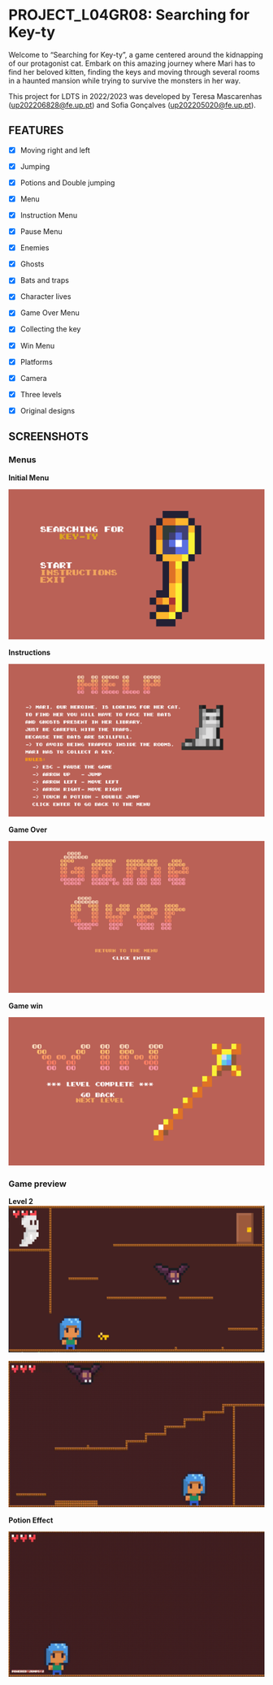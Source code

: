 # PROJECT_L04GR08: Searching for Key-ty
Welcome to “Searching for Key-ty”, a game centered around the kidnapping of our protagonist cat. Embark on this amazing journey where Mari has to find her beloved kitten, finding the keys and moving through several rooms in a haunted mansion while trying to survive the monsters in her way.

This project for LDTS in 2022/2023 was developed by Teresa Mascarenhas (up202206828@fe.up.pt) and Sofia Gonçalves (up202205020@fe.up.pt).

## FEATURES
- [x] Moving right and left

- [x] Jumping

- [x] Potions and Double jumping

- [x] Menu

- [x] Instruction Menu

- [x] Pause Menu

- [x] Enemies

- [x] Ghosts

- [x] Bats and traps

- [x] Character lives

- [x] Game Over Menu

- [x] Collecting the key

- [x] Win Menu

- [x] Platforms

- [x] Camera

- [x] Three levels

- [x] Original designs

## SCREENSHOTS
### Menus
**Initial Menu**

![](./docs/PNGs/Screenshots/mainMenu.png)

**Instructions**

![](./docs/PNGs/Screenshots/instructions.png)

**Game Over**

![](./docs/PNGs/Screenshots/gameOver.png)

**Game win**

![](./docs/PNGs/Screenshots/levelWin.png)

### Game preview

**Level 2**
![](./docs/PNGs/Screenshots/gameplay2.png)


![](./docs/PNGs/Screenshots/level2.gif)


**Potion Effect**

![](./docs/PNGs/Screenshots/jumpGif.gif)
